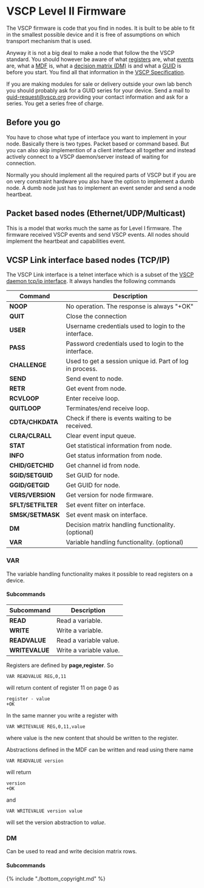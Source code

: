# VSCP Level II Firmware


The VSCP firmware is code that you find in nodes. It is built to be able to fit in the smallest possible device and it is free of assumptions on which transport mechanism that is used.

Anyway it is not a big deal to make a node that follow the the VSCP standard. You should however be aware of what [registers](https://grodansparadis.gitbooks.io/the-vscp-specification?id=register_abstraction_model) are, what [events](https://grodansparadis.gitbooks.io/the-vscp-specification?id=level_i_events) are, what a [MDF](https://grodansparadis.gitbooks.io/the-vscp-specification?id=module_description_file) is, what a [decision matrix (DM)](https://grodansparadis.gitbooks.io/the-vscp-specification?id=decision_matrix) is and what a [GUID](https://grodansparadis.gitbooks.io/the-vscp-specification?id=globally_unique_identifiers) is before you start. You find all that information in the [VSCP Specification](https://grodansparadis.gitbooks.io/the-vscp-specification).

If you are making modules for sale or delivery outside your own lab bench you should probably ask for a GUID series for your device. Send a mail to [guid-request@vscp.org](mailto:guid-request@vscp.org) providing your contact information and ask for a series. You get a series free of charge.

##  Before you go

You have to chose what type of interface you want to implement in your node. Basically there is two types. Packet based or command based. But you can also skip implemention of a client interface all together and instead actively connect to a VSCP daemon/server instead of waiting for connection. 

Normally you should implement all the required parts of VSCP but if you are on very constraint hardware you also have the option to implement a dumb node. A dumb node just has to implement an event sender and send a  node heartbeat.

## Packet based nodes (Ethernet/UDP/Multicast)

This is a model that works much the same as for Level I firmware. The firmware received VSCP events and send VSCP events. All nodes should implement the heartbeat and capabilities event.

## VCSP Link interface based nodes (TCP/IP)

The VSCP Link interface is a telnet interface which is a subset of the [VSCP daemon tcp/ip interface](http://www.vscp.org/docs/vscpd/doku.php?id=vscp_daemon_tcp_ip_protocol_description). It always handles the following commands

 | Command            | Description                                              | 
 | -------            | -----------                                              | 
 | **NOOP**           | No operation. The response is always "+OK"               | 
 | **QUIT**           | Close the connection                                     | 
 | **USER**           | Username credentials used to login to the interface.     | 
 | **PASS**           | Password credentials used to login to the interface.     | 
 | **CHALLENGE**      | Used to get a session unique id. Part of log in process. | 
 | **SEND**           | Send event to node.                                      | 
 | **RETR**           | Get event from node.                                     | 
 | **RCVLOOP**        | Enter receive loop.                                      | 
 | **QUITLOOP**       | Terminates/end receive loop.                             | 
 | **CDTA/CHKDATA**   | Check if there is events waiting to be received.         | 
 | **CLRA/CLRALL**    | Clear event input queue.                                 | 
 | **STAT**           | Get statistical information from node.                   | 
 | **INFO**           | Get status information from node.                        | 
 | **CHID/GETCHID**   | Get channel id from node.                                | 
 | **SGID/SETGUID**   | Set GUID for node.                                       | 
 | **GGID/GETGID**    | Get GUID for node.                                       | 
 | **VERS/VERSION**   | Get version for node firmware.                           | 
 | **SFLT/SETFILTER** | Set event filter on interface.                           | 
 | **SMSK/SETMASK**   | Set event mask on interface.                             | 
 | **DM**             | Decision matrix handling functionality. (optional)       | 
 | **VAR**            | Variable handling functionality. (optional)              | 

### VAR

The variable handling functionality makes it possible to read registers on a device. 

#### Subcommands

 | Subcommand     | Description |          
 | ----------     | -------------          
 | **READ**       | Read a variable.        | 
 | **WRITE**      | Write a variable.       | 
 | **READVALUE**  | Read a variable value.  | 
 | **WRITEVALUE** | Write a variable value. | 

Registers are defined by **page,register**. So 

    VAR READVALUE REG,0,11

will return content of register 11 on page 0 as

    register - value
    +OK

In the same manner you write a register with

    VAR WRITEVALUE REG,0,11,value

where value is the new content that should be written to the register.

Abstractions defined in the MDF can be written and read using there name

    VAR READVALUE version
 
will return 

    version
    +OK

and

    VAR WRITEVALUE version value

will set the version abstraction to *value*.


### DM

Can be used to read and write decision matrix rows.

#### Subcommands


{% include "./bottom_copyright.md" %}







